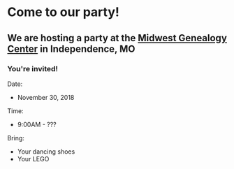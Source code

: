 # Come to our party!

## We are hosting a party at the [Midwest Genealogy Center](https://www.mymcpl.org/genealogy) in Independence, MO

### You're invited!

Date:
- November 30, 2018

Time:
- 9:00AM - ???

Bring:
- Your dancing shoes
- Your LEGO
